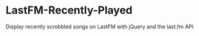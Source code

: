 # LastFM-Recently-Played
Display recently scrobbled songs on LastFM with jQuery and the last.fm API
